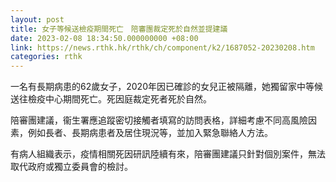 ```yaml
---
layout: post
title: 女子等候送檢疫期間死亡　陪審團裁定死於自然並提建議
date: 2023-02-08 18:34:50.000000000 +08:00
link: https://news.rthk.hk/rthk/ch/component/k2/1687052-20230208.htm
categories: rthk
---
```


一名有長期病患的62歲女子，2020年因已確診的女兒正被隔離，她獨留家中等候送往檢疫中心期間死亡。死因庭裁定死者死於自然。

陪審團建議，衞生署應追蹤密切接觸者填寫的訪問表格，詳細考慮不同高風險因素，例如長者、長期病患者及居住現況等，並加入緊急聯絡人方法。

有病人組織表示，疫情相關死因研訊陸續有來，陪審團建議只針對個別案件，無法取代政府或獨立委員會的檢討。
